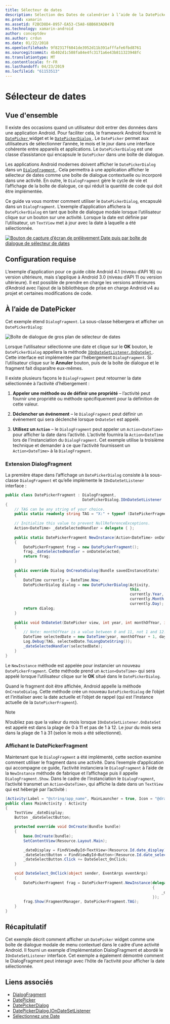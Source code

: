 ```yaml
---
title: Sélecteur de dates
description: Sélection des Dates de calendrier à l’aide de la DatePickerDialog et DialogFragment
ms.prod: xamarin
ms.assetid: F2BCD8D4-8957-EA53-C5A8-6BB603ADB47B
ms.technology: xamarin-android
author: conceptdev
ms.author: crdun
ms.date: 01/22/2018
ms.openlocfilehash: 9f82317f6041de3952d11b391afffafe6fbd8761
ms.sourcegitcommit: 4b402d1c508fa84e4fc3171a6e43b811323948fc
ms.translationtype: MT
ms.contentlocale: fr-FR
ms.lasthandoff: 04/23/2019
ms.locfileid: "61153513"
---
```

# <a name="date-picker"></a>Sélecteur de dates

## <a name="overview"></a>Vue d'ensemble

Il existe des occasions quand un utilisateur doit entrer des données dans une application Android. Pour faciliter cela, le framework Android fournit le [ `DatePicker` ](https://developer.xamarin.com/api/type/Android.Widget.DatePicker/) widget et le [ `DatePickerDialog` ](https://developer.xamarin.com/api/type/Android.App.DatePickerDialog/) . Le `DatePicker` permet aux utilisateurs de sélectionner l’année, le mois et le jour dans une interface cohérente entre appareils et applications. Le `DatePickerDialog` est une classe d’assistance qui encapsule le `DatePicker` dans une boîte de dialogue.

Les applications Android modernes doivent afficher le `DatePickerDialog` dans un [ `DialogFragment` ](https://developer.xamarin.com/api/type/Android.App.DialogFragment/). Cela permettra à une application afficher le sélecteur de dates comme une boîte de dialogue contextuelle ou incorporé dans une activité. En outre, le `DialogFragment` gère le cycle de vie et l’affichage de la boîte de dialogue, ce qui réduit la quantité de code qui doit être implémentée.

Ce guide va vous montrer comment utiliser le `DatePickerDialog`, encapsulé dans un `DialogFragment`. L’exemple d’application affichera la `DatePickerDialog` en tant que boîte de dialogue modale lorsque l’utilisateur clique sur un bouton sur une activité. Lorsque la date est définie par l’utilisateur, un `TextView` met à jour avec la date à laquelle a été sélectionnée.

[![Bouton de capture d’écran de prélèvement Date puis par boîte de dialogue de sélecteur de dates](date-picker-images/image-01-sml.png)](date-picker-images/image-01.png#lightbox)

## <a name="requirements"></a>Configuration requise

L’exemple d’application pour ce guide cible Android 4.1 (niveau d’API
16) ou version ultérieure, mais s’applique à Android 3.0 (niveau d’API 11 ou version ultérieure). Il est possible de prendre en charge les versions antérieures d’Android avec l’ajout de la bibliothèque de prise en charge Android v4 au projet et certaines modifications de code.

## <a name="using-the-datepicker"></a>À l’aide de DatePicker

Cet exemple étend `DialogFragment`. La sous-classe hébergera et afficher un `DatePickerDialog`:

![Boîte de dialogue de gros plan de sélecteur de dates](date-picker-images/image-02.png)

Lorsque l’utilisateur sélectionne une date et clique sur le **OK** bouton, le `DatePickerDialog` appellera la méthode [ `IOnDateSetListener.OnDateSet` ](https://developer.xamarin.com/api/member/Android.App.DatePickerDialog+IOnDateSetListener.OnDateSet/p/Android.Widget.DatePicker/System.Int32/System.Int32/System.Int32/).
Cette interface est implémentée par l’hébergement `DialogFragment`. Si l’utilisateur clique sur le **Annuler** bouton, puis de la boîte de dialogue et le fragment fait disparaître eux-mêmes.

Il existe plusieurs façons le `DialogFragment` peut retourner la date sélectionnée à l’activité d’hébergement :

1. **Appeler une méthode ou de définir une propriété** &ndash; l’activité peut fournir une propriété ou méthode spécifiquement pour la définition de cette valeur.

2. **Déclencher un événement** &ndash; le `DialogFragment` peut définir un événement qui sera déclenché lorsque `OnDateSet` est appelé.

3. **Utilisez un `Action`**  &ndash; le `DialogFragment` peut appeler un `Action<DateTime>` pour afficher la date dans l’activité. L’activité fournira la `Action<DateTime` lors de l’instanciation du `DialogFragment`. Cet exemple utilise la troisième technique et demander à ce que l’activité fournissent un `Action<DateTime>` à la `DialogFragment`.



### <a name="extending-dialogfragment"></a>Extension DialogFragment

La première étape dans l’affichage un `DatePickerDialog` consiste à la sous-classe `DialogFragment` et qu’elle implémente le `IOnDateSetListener` interface :

```csharp
public class DatePickerFragment : DialogFragment, 
                                  DatePickerDialog.IOnDateSetListener
{
    // TAG can be any string of your choice.
    public static readonly string TAG = "X:" + typeof (DatePickerFragment).Name.ToUpper();
    
    // Initialize this value to prevent NullReferenceExceptions.
    Action<DateTime> _dateSelectedHandler = delegate { };
    
    public static DatePickerFragment NewInstance(Action<DateTime> onDateSelected)
    {
        DatePickerFragment frag = new DatePickerFragment();
        frag._dateSelectedHandler = onDateSelected;
        return frag;
    }
    
    public override Dialog OnCreateDialog(Bundle savedInstanceState)
    {
        DateTime currently = DateTime.Now;
        DatePickerDialog dialog = new DatePickerDialog(Activity, 
                                                       this, 
                                                       currently.Year, 
                                                       currently.Month - 1,
                                                       currently.Day);
        return dialog;
    }
    
    public void OnDateSet(DatePicker view, int year, int monthOfYear, int dayOfMonth)
    {
        // Note: monthOfYear is a value between 0 and 11, not 1 and 12!
        DateTime selectedDate = new DateTime(year, monthOfYear + 1, dayOfMonth);
        Log.Debug(TAG, selectedDate.ToLongDateString());
        _dateSelectedHandler(selectedDate);
    }
}
```

Le `NewInstance` méthode est appelée pour instancier un nouveau `DatePickerFragment`. Cette méthode prend un `Action<DateTime>` qui sera appelé lorsque l’utilisateur clique sur le **OK** situé dans le `DatePickerDialog`.

Quand le fragment doit être affichée, Android appelle la méthode `OnCreateDialog`. Cette méthode crée un nouveau `DatePickerDialog` de l’objet et l’initialiser avec la date actuelle et l’objet de rappel (qui est l’instance actuelle de la `DatePickerFragment`).


> [!NOTE]
> N’oubliez pas que la valeur du mois lorsque `IOnDateSetListener.OnDateSet` est appelé est dans la plage de 0 à 11 et pas de 1 à 12. Le jour du mois sera dans la plage de 1 à 31 (selon le mois a été sélectionné).



### <a name="showing-the-datepickerfragment"></a>Affichant le DatePickerFragment

Maintenant que le `DialogFragment` a été implémenté, cette section examine comment utiliser le fragment dans une activité. Dans l’exemple d’application qui accompagne ce guide, l’activité instanciera le `DialogFragment` à l’aide de la `NewInstance` méthode de fabrique et l’affichage puis il appelle `DialogFragment.Show`. Dans le cadre de l’instanciation le `DialogFragment`, l’activité transmet un `Action<DateTime>`, qui affiche la date dans un `TextView` qui est hébergé par l’activité :

```csharp
[Activity(Label = "@string/app_name", MainLauncher = true, Icon = "@drawable/icon")]
public class MainActivity : Activity
{
    TextView _dateDisplay;
    Button _dateSelectButton;

    protected override void OnCreate(Bundle bundle)
    {
        base.OnCreate(bundle);
        SetContentView(Resource.Layout.Main);

        _dateDisplay = FindViewById<TextView>(Resource.Id.date_display);
        _dateSelectButton = FindViewById<Button>(Resource.Id.date_select_button);
        _dateSelectButton.Click += DateSelect_OnClick;
    }

    void DateSelect_OnClick(object sender, EventArgs eventArgs)
    {
        DatePickerFragment frag = DatePickerFragment.NewInstance(delegate(DateTime time)
                                                                 {
                                                                     _dateDisplay.Text = time.ToLongDateString();
                                                                 });
        frag.Show(FragmentManager, DatePickerFragment.TAG);
    }
}
```


## <a name="summary"></a>Récapitulatif

Cet exemple décrit comment afficher un `DatePicker` widget comme une boîte de dialogue modale de menu contextuel dans le cadre d’une activité Android. Il fourni un exemple d’implémentation DialogFragment et abordé le `IOnDateSetListener` interface. Cet exemple a également démontré comment le DialogFragment peut interagir avec l’hôte de l’activité pour afficher la date sélectionnée.


## <a name="related-links"></a>Liens associés

- [DialogFragment](https://developer.xamarin.com/api/type/Android.App.DialogFragment/)
- [DatePicker](https://developer.xamarin.com/api/type/Android.Widget.DatePicker/)
- [DatePickerDialog](https://developer.xamarin.com/api/type/Android.App.DatePickerDialog/)
- [DatePickerDialog.IOnDateSetListener](https://developer.xamarin.com/api/type/Android.App.DatePickerDialog+IOnDateSetListener/)
- [Sélectionnez une Date](https://github.com/xamarin/recipes/tree/master/Recipes/android/controls/datepicker/select_a_date)

